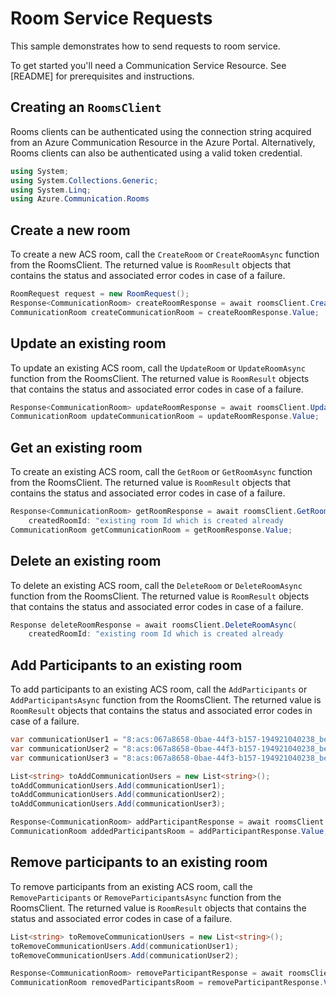 # Room Service Requests

This sample demonstrates how to send requests to room service.

To get started you'll need a Communication Service Resource.  See [README] for prerequisites and instructions.

## Creating an `RoomsClient`

Rooms clients can be authenticated using the connection string acquired from an Azure Communication Resource in the Azure Portal. Alternatively, Rooms clients can also be authenticated using a valid token credential.

```C# Snippet:Azure_Communication_Rooms_Tests_UsingStatements
using System;
using System.Collections.Generic;
using System.Linq;
using Azure.Communication.Rooms
```

## Create a new room

To create a new  ACS room, call the `CreateRoom` or `CreateRoomAsync` function from the RoomsClient. The returned value is `RoomResult` objects that contains the status and associated error codes in case of a failure.

```C# Snippet:Azure_Communication_Rooms_Tests_Samples_CreateRoomAsync
RoomRequest request = new RoomRequest();
Response<CommunicationRoom> createRoomResponse = await roomsClient.CreateRoomAsync(request);
CommunicationRoom createCommunicationRoom = createRoomResponse.Value;
```

## Update an existing room

To update an existing ACS room, call the `UpdateRoom` or `UpdateRoomAsync` function from the RoomsClient. The returned value is `RoomResult` objects that contains the status and associated error codes in case of a failure.

```C# Snippet:Azure_Communication_Rooms_Tests_Samples_UpdateRoomAsync
Response<CommunicationRoom> updateRoomResponse = await roomsClient.UpdateRoomAsync(createdRoomId, updateRoomRequest);
CommunicationRoom updateCommunicationRoom = updateRoomResponse.Value;
```


## Get an existing room

To create an existing ACS room, call the `GetRoom` or `GetRoomAsync` function from the RoomsClient. The returned value is `RoomResult` objects that contains the status and associated error codes in case of a failure.

```C# Snippet:Azure_Communication_Rooms_Tests_Samples_GetRoomAsync
Response<CommunicationRoom> getRoomResponse = await roomsClient.GetRoomAsync(
    createdRoomId: "existing room Id which is created already
CommunicationRoom getCommunicationRoom = getRoomResponse.Value;
```


## Delete an existing room

To delete an existing ACS room, call the `DeleteRoom` or `DeleteRoomAsync` function from the RoomsClient. The returned value is `RoomResult` objects that contains the status and associated error codes in case of a failure.

```C# Snippet:Azure_Communication_Rooms_Tests_Samples_DeleteRoomAsync
Response deleteRoomResponse = await roomsClient.DeleteRoomAsync(
    createdRoomId: "existing room Id which is created already
```

## Add Participants to an existing room

To add participants to an existing ACS room, call the `AddParticipants` or `AddParticipantsAsync` function from the RoomsClient. The returned value is `RoomResult` objects that contains the status and associated error codes in case of a failure.

```C# Snippet:Azure_Communication_Rooms_Tests_Samples_AddParticipants
var communicationUser1 = "8:acs:067a8658-0bae-44f3-b157-194921040238_be3a83c1-f5d9-49ee-a427-0e9b917c063e";
var communicationUser2 = "8:acs:067a8658-0bae-44f3-b157-194921040238_be3a83c6-f5d9-79ee-a427-0e9b917c063e";
var communicationUser3 = "8:acs:067a8658-0bae-44f3-b157-194921040238_be3a83c6-f5d9-80ee-a427-0e9b917c063e";

List<string> toAddCommunicationUsers = new List<string>();
toAddCommunicationUsers.Add(communicationUser1);
toAddCommunicationUsers.Add(communicationUser2);
toAddCommunicationUsers.Add(communicationUser3);

Response<CommunicationRoom> addParticipantResponse = await roomsClient.AddParticipantsAsync(createdRoomId, toAddCommunicationUsers);
CommunicationRoom addedParticipantsRoom = addParticipantResponse.Value;
```


## Remove participants to  an existing room

To remove participants from an existing ACS room, call the `RemoveParticipants` or `RemoveParticipantsAsync` function from the RoomsClient. The returned value is `RoomResult` objects that contains the status and associated error codes in case of a failure.

```C# Snippet:Azure_Communication_Rooms_Tests_Samples_RemoveParticipants
List<string> toRemoveCommunicationUsers = new List<string>();
toRemoveCommunicationUsers.Add(communicationUser1);
toRemoveCommunicationUsers.Add(communicationUser2);

Response<CommunicationRoom> removeParticipantResponse = await roomsClient.AddParticipantsAsync(createdRoomId, toRemoveCommunicationUsers);
CommunicationRoom removedParticipantsRoom = removeParticipantResponse.Value;
```
